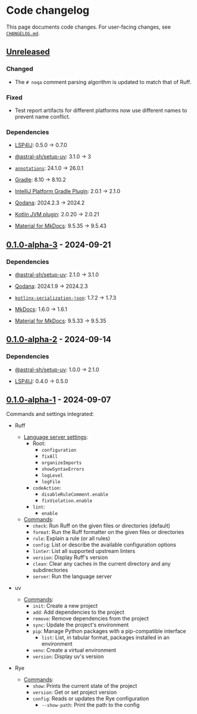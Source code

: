 <!-- Keep a Changelog guide -> https://keepachangelog.com -->

# Code changelog

This page documents code changes.
For user-facing changes, see [`CHANGELOG.md`][_-1].


  [_-1]: ./CHANGELOG.md


## [Unreleased]

### Changed

* The `# noqa` comment parsing algorithm is updated to match that of Ruff.


### Fixed

* Test report artifacts for different platforms
  now use different names to prevent name conflict.


### Dependencies

* [LSP4IJ][_0.1.0-a4-d1]: 0.5.0 &rarr; 0.7.0
* [@astral-sh/setup-uv][_0.1.0-a4-d2]: 3.1.0 &rarr; 3
* [`annotations`][_0.1.0-a4-d3]: 24.1.0 &rarr; 26.0.1
* [Gradle][_0.1.0-a4-d4]: 8.10 &rarr; 8.10.2
* [IntelliJ Platform Gradle Plugin][_0.1.0-a4-d5]: 2.0.1 &rarr; 2.1.0
* [Qodana][_0.1.0-a4-d6]: 2024.2.3 &rarr; 2024.2
* [Kotlin JVM plugin][_0.1.0-a4-d7]: 2.0.20 &rarr; 2.0.21
* [Material for MkDocs][_0.1.0-a4-d8]: 9.5.35 &rarr; 9.5.43


  [_0.1.0-a4-d1]: https://github.com/redhat-developer/lsp4ij
  [_0.1.0-a4-d2]: https://github.com/astral-sh/setup-uv
  [_0.1.0-a4-d3]: https://github.com/JetBrains/java-annotations
  [_0.1.0-a4-d4]: https://github.com/gradle/gradle
  [_0.1.0-a4-d5]: https://github.com/JetBrains/intellij-platform-gradle-plugin
  [_0.1.0-a4-d6]: https://github.com/JetBrains/qodana-action
  [_0.1.0-a4-d7]: https://github.com/JetBrains/kotlin
  [_0.1.0-a4-d8]: https://github.com/squidfunk/mkdocs-material


## [0.1.0-alpha-3] - 2024-09-21

### Dependencies

* [@astral-sh/setup-uv][_0.1.0-a3-d1]: 2.1.0 &rarr; 3.1.0
* [Qodana][_0.1.0-a3-d2]: 2024.1.9 &rarr; 2024.2.3
* [`kotlinx-serialization-json`][_0.1.0-a3-d3]: 1.7.2 &rarr; 1.7.3
* [MkDocs][_0.1.0-a3-d4]: 1.6.0 &rarr; 1.6.1
* [Material for MkDocs][_0.1.0-a3-d5]: 9.5.33 &rarr; 9.5.35


  [_0.1.0-a3-d1]: https://github.com/astral-sh/setup-uv
  [_0.1.0-a3-d2]: https://github.com/JetBrains/qodana-action
  [_0.1.0-a3-d3]: https://github.com/Kotlin/kotlinx.serialization
  [_0.1.0-a3-d4]: https://github.com/mkdocs/mkdocs
  [_0.1.0-a3-d5]: https://github.com/squidfunk/mkdocs-material


## [0.1.0-alpha-2] - 2024-09-14

### Dependencies

* [@astral-sh/setup-uv][_0.1.0-a2-d1]: 1.0.0 &rarr; 2.1.0
* [LSP4IJ][_0.1.0-a2-d2]: 0.4.0 &rarr; 0.5.0


  [_0.1.0-a2-d1]: https://github.com/astral-sh/setup-uv
  [_0.1.0-a2-d2]: https://github.com/redhat-developer/lsp4ij


## [0.1.0-alpha-1] - 2024-09-07

Commands and settings integrated:

* Ruff
  * [Language server settings][_0.1.0-a1-1]:
    * Root:
      * `configuration`
      * `fixAll`
      * `organizeImports`
      * `showSyntaxErrors`
      * `logLevel`
      * `logFile`
    * `codeAction`:
      * `disableRuleComment.enable`
      * `fixViolation.enable`
    * `lint`:
      * `enable`
  * [Commands][_0.1.0-a1-2]:
    * `check`: Run Ruff on the given files or directories (default)
    * `format`: Run the Ruff formatter on the given files or directories
    * `rule`: Explain a rule (or all rules)
    * `config`: List or describe the available configuration options
    * `linter`: List all supported upstream linters
    * `version`: Display Ruff's version
    * `clean`: Clear any caches in the current directory and any subdirectories
    * `server`: Run the language server

* uv
  * [Commands][_0.1.0-a1-3]:
    * `init`: Create a new project
    * `add`: Add dependencies to the project
    * `remove`: Remove dependencies from the project
    * `sync`: Update the project's environment
    * `pip`: Manage Python packages with a pip-compatible interface
      * `list`: List, in tabular format, packages installed in an environment
    * `venv`: Create a virtual environment
    * `version`: Display uv's version

* Rye
  * [Commands][_0.1.0-a1-4]:
    * `show`: Prints the current state of the project
    * `version`: Get or set project version
    * `config`: Reads or updates the Rye configuration
      * `--show-path`: Print the path to the config


  [_0.1.0-a1-1]: https://docs.astral.sh/ruff/editors/settings/
  [_0.1.0-a1-2]: https://docs.astral.sh/ruff/configuration/#full-command-line-interface
  [_0.1.0-a1-3]: https://docs.astral.sh/uv/reference/cli/
  [_0.1.0-a1-4]: https://rye.astral.sh/guide/commands/


  [Unreleased]: https://github.com/InSyncWithFoo/ryecharm/compare/v0.1.0-alpha-3..HEAD
  [0.1.0-alpha-3]: https://github.com/InSyncWithFoo/ryecharm/compare/v0.1.0-alpha-2..v0.1.0-alpha-3
  [0.1.0-alpha-2]: https://github.com/InSyncWithFoo/ryecharm/compare/v0.1.0-alpha-1..v0.1.0-alpha-2
  [0.1.0-alpha-1]: https://github.com/InSyncWithFoo/ryecharm/commits
